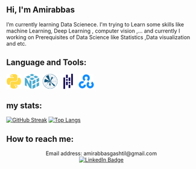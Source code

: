 ## Hi, I'm Amirabbas
 I’m currently learning Data Scienece. I'm trying to Learn some skills like machine Learning, Deep Learning , computer vision ,...
 and currently I working on Prerequisites of Data Science like Statistics ,Data visualization and etc.

## Language and Tools:
<div>
  <img src="https://github.com/devicons/devicon/blob/master/icons/python/python-plain.svg" title="python" alt="python" width="40" height="40"/>&nbsp;
  <img src="https://github.com/devicons/devicon/blob/master/icons/numpy/numpy-plain.svg" title="numpy" alt="numpy" width="40" height="40"/>&nbsp;
  <img src="https://github.com/devicons/devicon/blob/master/icons/matplotlib/matplotlib-plain.svg" title="matplotlib" alt="matplotlib" width="40"         height="40"/>&nbsp;
  <img src="https://github.com/devicons/devicon/blob/master/icons/pandas/pandas-plain.svg" title="pandas" alt="pandas" width="40" height="40"/>&nbsp;
  <img src="https://github.com/devicons/devicon/blob/master/icons/opencv/opencv-plain.svg" title="opencv" alt="opencv" width="40" height="40"/>&nbsp;
</div>

## my stats:
[![GitHub Streak](http://github-readme-streak-stats.herokuapp.com?user=amirabbasgashtil&theme=dark&background=000000)](https://git.io/streak-stats)
[![Top Langs](https://github-readme-stats.vercel.app/api/top-langs/?username=amirabbasgashtil&layout=compact&theme=vision-friendly-dark)](https://github.com/anuraghazra/github-readme-stats)

## How to reach me: 
<div align="center">Email address: amirabbasgashtil@gmail.com</div>
<div id="badges" align="center">
  <a href="https://www.linkedin.com/in/amirabbas-g-3a8591197/">
    <img src="https://img.shields.io/badge/LinkedIn-blue?style=for-the-badge&logo=linkedin&logoColor=white" alt="LinkedIn Badge"/>
  </a>
  
</div>
<div align="center">
  <img src="https://komarev.com/ghpvc/?username=amirabbasgashtil&style=flat-square&color=blue" alt=""/>
</div>

<!--
**amirabbasgashtil/amirabbasgashtil** is a ✨ _special_ ✨ repository because its `README.md` (this file) appears on your GitHub profile.

Here are some ideas to get you started:

- 🔭 I’m currently working on ...
- 🌱 I’m currently learning ...
- 👯 I’m looking to collaborate on ...
- 🤔 I’m looking for help with ...
- 💬 Ask me about ...
- 📫 
- 😄 Pronouns: ...
- ⚡ Fun fact: ...
-->
